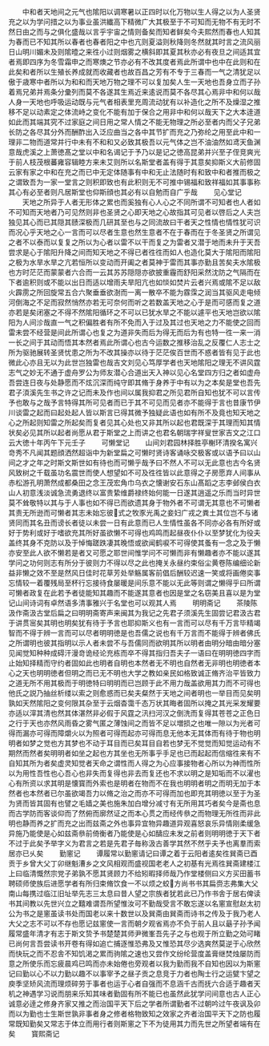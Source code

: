 <!-- { "loadSidebar": true } -->
　　中和者天地间之元气也隂阳以调寒暑以正四时以化万物以生人得之以为人圣贤充之以为学问措之以为事业虽洪纎高下精微广大其极至于不可知而无物不有无时不然日由之而与之俱化盛哉以言乎宇宙之情则备矣而知者鲜矣今夫熙然而春也人知其为春而已不知其所以春者也春者阳之中也亢则夏溢则秋降则冬然就其时言之流风丽日山明川媚未及则隂曀之来徃小过则烟雾之横斜即其夏其秋亦必有夜旦之间适其宜者焉即四序为冬雪霜申之而寒燠之节亦必有不改其度者焉此所谓中也中在此则和在此矣和者所以生殖长养成就而收藏者也故百昌之芳有不专于三春而一气之清犹足以傲于歳寒中者所以为和和而天地万物之理不可以复加矣人生一天地也吾身立而子孙着焉兄弟并焉条分彚列而莫不各遂其生焉近来逺说而莫不各尽其心焉非中和何以哉人身一天地也呼吸运动既与元气者相表里充周流动犹有以补造化之所不及燥湿之推移不足以动素定之体流峙之变化不能有加于保合之用非中和何以哉天下之大本逹道如此而其端其究不过家庭之间日用之常人情之不能无物理之所必至者内而父子兄弟长防之各尽其分外而酬酢出入泛应曲当之各中其节扩而充之乃弥纶之用至此中和一理非二物而道常并行中未有不和和又必致其极吾以元气体之岂不油油然如鸢天鱼渊意哉虎溪之上萧徳髙之堂以中和名谒记于予乃以是记之徳高昆弟并兴至子侄竞爽光于前人枝茂根蕃雍容辑睦方来未艾则所以名斯堂者盖有得于其意矣抑斯义大前修固云家有家之中和在充之而已中无定体随事有中和无止法随时有和致中和者推而极之之谓致吾为一家一堂言之则积即致也有此积则无不可推中锡福和致祥福如其事事称其心有必至者则凡居斯堂也仰斯顔也其必有以自勉而自广乎哉
　　见心堂记
　　天地之所异于人者无形体之累也而奚独有心人心之不同所谓不可知者也人者如不可知而天地者乃可见然则非也圣贤之心即天地之心故指其可见者以啓后之人夫岂独见其心而已其隠其赜深极而几研其至也与之同流故曰干者天之性情也情性犹可识而况心乎天地之心一言而可以尽者生意也然生意者不在于春而在于冬圣贤之所谓见之者不以泰而以复复之所以为心者以雷不以干而复之为雷者又潜于地而未升于天吾尝求是心于隂阳升降之间而知天地之不得已者徃徃而如人也造化莫大于隂阳而隂阳之极为水旱水旱之亢若恒所以变动而开阖之者莫神于雷而其事亦勤且苦矣夫水隂极也方时茫茫而蒙蒙者六合而一云其苏苏隠隠亦欲披重霾而舒阳采然沈防之气隔而在下者逾积则或不能以出日而适以增雨夫旱阳亢也如惔如焚片云者兴焉或隂不足以敌火霹雳之所回旋常五合六聚垂垂欲澍而一离一散卒不能为霡霂之润当其驱风走电倾河倒海之不足而寂然悄然亦若无可奈何而听之若数盖天地之心于是而可感而复之道亦若是矣闭塞之不得不然隂阳循环之不可以已犹水旱之不能以遽平也天地岂欲以隂阳为人间沴哉直一气之积偏胜者有所不免而入于过及其过也天地之力不能使之回而雷未尝不经营是间此所谓心也复之为道非失而后为得无而后为有也特一徃一来一消一长之间于其动而悟其本然者焉此所谓心也古今运数之推移治乱之反覆仁人志士之所为驱驰展转圣贤忧患之所为不改其操亦以待于茫茫俟百世而不惑者皆有见于此也微此心亦且无以为此世岂独雷也哉吉文刘见心笃厚学者也天地隂阳之理无不讲风霆志气之妙无不通于虚舟罗公为师友潜心合道出天入神以见心名堂四方归之者如虚舟吾尝连日夜与处静愿而不炫沉深而纯守即其脩于身养于中有以为之本矣是堂也吾先君子湏溪先生书之许之记而未及作也间以属我抑君之所见君所自知也犹不可以言传予也敢与之哉予言特得其所可见者而已于其不可见而见者亦不能得于言也昔康节伊川谈雷之起而曰起处起人皆以斯言已得其微予独疑此语也如有所不及竟也知天地之心之所起则知雷之所起矣而复者见其心处也又非其所以起也君既深于其理而知其情状矣必见其所以起者尚愿从君于斯堂之上而讲之也君名朝瑞字祥叟世家吉文之江口云大徳十年丙午下元壬子
　　可懒堂记
　　山间刘君园林择胜亭榭环清揆名寓兴竒秀不凡闻其题顔洒然超诣中为新堂扁之可懒时贤诗客诵咏交极客或以语予曰以山间之才之年之时斯文斯世如有待也而可懒乎哉予曰不然人不可以无此意也古今名贤风致树之千载虽功名震世而使人想望如不可及徃徃皆以此意得之子房愿弃人间事从赤松游孔明萧然成都桑田之念王茂宏角巾乌衣之懐谢安石东山髙蹈之志李邺侯白衣山人初意浅淡诚急流勇退终以富贵絷维爵禄终始何能一日遂其逍遥之乐而当时异世莫不耸敬特以其与于人事也如不得已而欲遗其身于物外者不可谓无其意也不可懒者其责无所逊而可懒者其志未始忘彼式之牧豕光禹之妾妇广戎之粪土其位岂不与诸贤同而其名丑而谤长者徒以未尝一日有此意而已人生情性虽各不同亦必各有所好或好于势利或好于嗜欲充其所好虽欲懒不可得也鸡鸣而起昼夜仆仆以至梦犹化为役夫盖终其身不克防以及于悼悔蹉跌凄其晚悟或欲闻鹤唳不可得使其蚤有一念之及于懒亦安至此人欲不懒若是者又可愿之耶世间惟学问不可懒而非有懒趣者亦不能以遂其学问之功何则志有所分于彼则力不得以尽之此也掩关永昼约束俗尘黄卷陈编细论新益非懒之效不至是然风日佳时花草芳处举觞属客前倡后酬较迟速一笑或将画倦奕事忘情较一着覆残局至杯行忘接待食屡暖是间乐意不能以无此等则谓之懒得乎曰所谓可懒者政复在此若予者徒能知其趣而不能遂其意者也因是堂之名窃美且喜以是为堂记山间诗词有卓然语多清事雅兴于名堂也可以观其人焉
　　明明斋记
　　茶陵陈汲作斋汲古堂后扁之曰明明斋寄声来闽其为我记之先君子须溪先生固尝记君汲古君于讲贯宻矣其明也明矣犹有待于予言也耶抑斯义也有一言而可以尽有千万言毕精竭智而不得于辨一言而可以尽者明明徳是也吾儒之说也有千万言而不能得于辨者佛氏之所谓明也彼其指明以示人者未尝不与吾儒同而欲明其所以明者由明分暗由暗分塞见闻觉知种种成碍汗漫竒诡经论充栋而卒不得其指归吾夫子一语曰在明明徳四字而止始知择精而守约者固如此也明者自明也本然者无不明也自然者无非明也明徳者本心之天也明明徳者但明之而已无不明也大学之教如亲民如格致诚正脩齐治平皆致力之道无所不用其极而于明徳特曰明明而已岂顾于此不用力哉盖欲用其力而不可得也他氏之説乃抽丝析缕以索之则愈惑而已矣夫粲然于天地之间者明也一举目而见矣明孰如天然隂阳之变何限其杂至于云烟杳霭千态万状其晦者固所以掩之其光采发耀要亦适以滓其清也然其体湛然非必假于风霆之汛扫河汉之倒洗而复得其苍苍之正色日之行于天也亦然风雨昏之雾气匿之薄蚀间之而皆不足以増损之也唯一隙以为光者可得而漏亦可得而障爝火以为照者可得而起亦可得而息无他本无其体而有待于物也明明者如梦之觉也方其梦也不动于耳目而已矣耳目自若也梦无不觉觉而知觉运动有不期然而然者矣明明者如坐之起也方其坐也无所事乎手足也已而起起而信缩徃来有不自知其所为者矣虚灵知觉者天命之谓性而人得之为心应事接物者心所以为神而性所以为用性吾性也心吾心也非失而复得也非去而复还也不求以明之是知垢而不以濯也心有所资以求其明是懐寳而外索也是明者在物而不在我也明明者明之而明无加于本然者也本然者已尔虽欲竭吾力以脩之治之而亦不可得而加也即充其明徳以至于为圣为贤而皆其固有也譬之毛嫱之美也施朱加白增分减寸有无所用其巧者矣今是斋也息而古学防而客谈仰而了然俯而廓然证之而本心贯之而经传叅之而物理无所徃而非此明也静而养之扩而充之出而兹斋之外也事异宜物异趣道异观喜怒哀乐异情刚柔缓急异施乃能使是心如兹斋叅前倚衡者乃能使是心如醻应未发之前者则明明徳于天下者不过于此矣予举字义为君言之若是先君子毎称汲古善学其然不然乎夫予也离羣而索居亦已乆矣
　　勤窻记
　　谭履常以勤窻请记曰谭之着于云阳者逺矣徃巽斋已酉贡于乡曾大父丁卯继魁漕乡之文风相观而盛视国老老人之初基有光焉徃巽斋建楼江上曰临清慨然宗党子弟孰不愿其贤顾力不给矧暇择师哉乃作堂楼侧曰义方买田蓄书聘硕师使族后进愿学者有所归束脩饮食一不以烦之蛟方尚书书其扁赍志弗集大父南山每携过临江旧址举先志三太息曰昔人望之宗族者犹若此已乃作书舎于居右俾读书其间教以先世兴立之囏难谓吾所望惟汝可不勤哉受言不敢忘遂以名窻宣慰赵太初公为书之是窻虽读书处而国老以来十数世以及巽斋由巽斋而诗书之传及于我乃老人大父之志不可以不存也愿记兹窻使一言而朝夕观省焉亦不负于前人且以朂子孙予闻履常盛年清才有志于斯文贽予书楚楚其师尹微峯吾先子之与也观于所立勤之効可睹已尚何言吾尝读书开卷有得如追亡捕逐惟恐弗及又惟恐其尽少选爽然莫逆于心欣然而快玩之而不忍舎不知饥渇之累而驹隂之速也又尝作文纷纶营度盖膏继焚烛屡防而意之所使乐而忘疲晨鸡已鸣而亦未始倦也旁观者以我为勤而我不自知也因以为斯窻记曰勤以心不以力勤以趣不以事宰予之昼子贡之息竞于力者也陶士行之运甓卞望之庾季坚矫风流而理烦碎劳于事者也运于心者自强而不息涵千古而抚六合适于趣者天机之神遇学习说而朋来乐知其味者勤固有所不能已也虽然此犹学问间意也古人正心诚意必逹之修身齐家又推之而治国平天下后之学者所谓勤者不过朝吟过午夜讽及卯而以为勤也士生斯世孰非事者身之修者格物致知之效家之齐者治国平天下之防也履常既知勤矣又常志于体立而用行者则斯窻之下不为徒用其力而先世之所望者端有在矣
　　寳熙斋记
